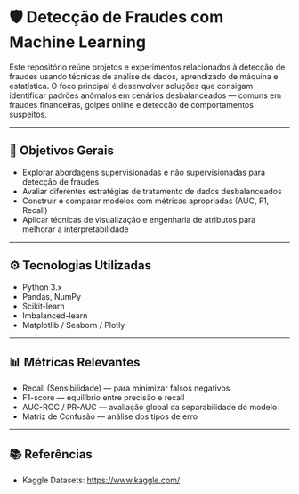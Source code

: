 # 🛡️ Detecção de Fraudes com Machine Learning

Este repositório reúne projetos e experimentos relacionados à detecção de fraudes usando técnicas de análise de dados, aprendizado de máquina e estatística.
O foco principal é desenvolver soluções que consigam identificar padrões anômalos em cenários desbalanceados — comuns em fraudes financeiras, golpes online e detecção de comportamentos suspeitos.

---

## 🎯 Objetivos Gerais

- Explorar abordagens supervisionadas e não supervisionadas para detecção de fraudes
- Avaliar diferentes estratégias de tratamento de dados desbalanceados
- Construir e comparar modelos com métricas apropriadas (AUC, F1, Recall)
- Aplicar técnicas de visualização e engenharia de atributos para melhorar a interpretabilidade

---

## ⚙️ Tecnologias Utilizadas

- Python 3.x
- Pandas, NumPy
- Scikit-learn
- Imbalanced-learn
- Matplotlib / Seaborn / Plotly

---

## 📊 Métricas Relevantes

- Recall (Sensibilidade) — para minimizar falsos negativos
- F1-score — equilíbrio entre precisão e recall
- AUC-ROC / PR-AUC — avaliação global da separabilidade do modelo
- Matriz de Confusão — análise dos tipos de erro

---

## 📚 Referências

- Kaggle Datasets: https://www.kaggle.com/
